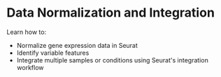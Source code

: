 # Data Normalization and Integration

Learn how to:

- Normalize gene expression data in Seurat
- Identify variable features
- Integrate multiple samples or conditions using Seurat's integration workflow
